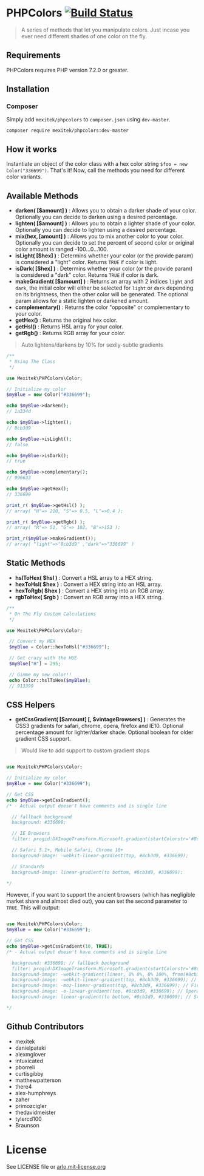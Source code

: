 # PHPColors [![Build Status](https://travis-ci.org/mexitek/phpColors.svg?branch=master)](https://travis-ci.org/mexitek/phpColors)

> A series of methods that let you manipulate colors. Just incase you ever need different shades of one color on the fly.

## Requirements

PHPColors requires PHP version 7.2.0 or greater.

## Installation

### Composer

Simply add `mexitek/phpcolors` to `composer.json` using `dev-master`.

```
composer require mexitek/phpcolors:dev-master
```

## How it works
Instantiate an object of the color class with a hex color string `$foo = new Color("336699")`.  That's it!  Now, call the methods you need for different color variants.

## Available Methods
- <strong>darken( [$amount] )</strong> : Allows you to obtain a darker shade of your color. Optionally you can decide to darken using a desired percentage.
- <strong>lighten( [$amount] )</strong> : Allows you to obtain a lighter shade of your color. Optionally you can decide to lighten using a desired percentage.
- <strong>mix($hex, [$amount] )</strong> : Allows you to mix another color to your color. Optionally you can decide to set the percent of second color or original color amount is ranged -100...0...100.
- <strong>isLight( [$hex] )</strong> : Determins whether your color (or the provide param) is considered a "light" color. Returns `TRUE` if color is light.
- <strong>isDark( [$hex] )</strong> : Determins whether your color (or the provide param) is considered a "dark" color. Returns `TRUE` if color is dark.
- <strong>makeGradient( [$amount] )</strong> : Returns an array with 2 indices `light` and `dark`, the initial color will either be selected for `light` or `dark` depending on its brightness, then the other color will be generated.  The optional param allows for a static lighten or darkened amount.
- <strong>complementary()</strong> : Returns the color "opposite" or complementary to your color.
- <strong>getHex()</strong> : Returns the original hex color.
- <strong>getHsl()</strong> : Returns HSL array for your color.
- <strong>getRgb()</strong> : Returns RGB array for your color.

> Auto lightens/darkens by 10% for sexily-subtle gradients

```php
/**
 * Using The Class
 */

use Mexitek\PHPColors\Color;

// Initialize my color
$myBlue = new Color("#336699");

echo $myBlue->darken();
// 1a334d

echo $myBlue->lighten();
// 8cb3d9

echo $myBlue->isLight();
// false

echo $myBlue->isDark();
// true

echo $myBlue->complementary();
// 996633

echo $myBlue->getHex();
// 336699

print_r( $myBlue->getHsl() );
// array( "H"=> 210, "S"=> 0.5, "L"=>0.4 );

print_r( $myBlue->getRgb() );
// array( "R"=> 51, "G"=> 102, "B"=>153 );

print_r($myBlue->makeGradient());
// array( "light"=>"8cb3d9" ,"dark"=>"336699" )

```


## Static Methods
- <strong>hslToHex( $hsl )</strong> : Convert a HSL array to a HEX string.
- <strong>hexToHsl( $hex )</strong> : Convert a HEX string into an HSL array.
- <strong>hexToRgb( $hex )</strong> : Convert a HEX string into an RGB array.
- <strong>rgbToHex( $rgb )</strong> : Convert an RGB array into a HEX string.

```php
/**
 * On The Fly Custom Calculations
 */

use Mexitek\PHPColors\Color;

 // Convert my HEX
 $myBlue = Color::hexToHsl("#336699");

 // Get crazy with the HUE
 $myBlue["H"] = 295;

 // Gimme my new color!!
 echo Color::hslToHex($myBlue);
 // 913399

```

## CSS Helpers
- <strong>getCssGradient( [$amount] [, $vintageBrowsers] )</strong> : Generates the CSS3 gradients for safari, chrome, opera, firefox and IE10. Optional percentage amount for lighter/darker shade. Optional boolean for older gradient CSS support.

> Would like to add support to custom gradient stops

```php

use Mexitek\PHPColors\Color;

// Initialize my color
$myBlue = new Color("#336699");

// Get CSS
echo $myBlue->getCssGradient();
/* - Actual output doesn't have comments and is single line

  // fallback background
  background: #336699;

  // IE Browsers
  filter: progid:DXImageTransform.Microsoft.gradient(startColorstr='#8cb3d9', endColorstr='#336699');

  // Safari 5.1+, Mobile Safari, Chrome 10+
  background-image: -webkit-linear-gradient(top, #8cb3d9, #336699);

  // Standards
  background-image: linear-gradient(to bottom, #8cb3d9, #336699);

*/

```

However, if you want to support the ancient browsers (which has negligible market share and almost died out), you can set the second parameter to `TRUE`. This will output:

```php

use Mexitek\PHPColors\Color;
$myBlue = new Color("#336699");

// Get CSS
echo $myBlue->getCssGradient(10, TRUE);
/* - Actual output doesn't have comments and is single line

  background: #336699; // fallback background
  filter: progid:DXImageTransform.Microsoft.gradient(startColorstr='#8cb3d9', endColorstr='#336699'); // IE Browsers
  background-image: -webkit-gradient(linear, 0% 0%, 0% 100%, from(#8cb3d9), to(#336699)); // Safari 4+, Chrome 1-9
  background-image: -webkit-linear-gradient(top, #8cb3d9, #336699); // Safari 5.1+, Mobile Safari, Chrome 10+
  background-image: -moz-linear-gradient(top, #8cb3d9, #336699); // Firefox 3.6+
  background-image: -o-linear-gradient(top, #8cb3d9, #336699); // Opera 11.10+
  background-image: linear-gradient(to bottom, #8cb3d9, #336699); // Standards

*/

```

## Github Contributors
- mexitek
- danielpataki
- alexmglover
- intuxicated
- pborreli
- curtisgibby
- matthewpatterson
- there4
- alex-humphreys
- zaher
- primozcigler
- thedavidmeister
- tylercd100
- Braunson

# License
See LICENSE file or [arlo.mit-license.org](http://arlo.mit-license.org)
